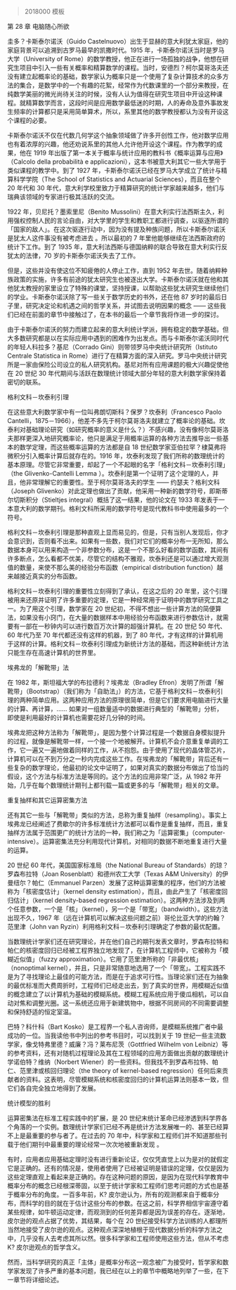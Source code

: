 # 


> 2018000 模板

第 28 章 电脑随心所欲

圭多？卡斯泰尔诺沃（Guido Castelnuovo）出生于显赫的意大利犹太家庭，他的家庭背景可以追溯到古罗马最早的凯撒时代。1915 年，卡斯泰尔诺沃当时是罗马大学（University of Rome）的数学教授，他正在进行一场孤独的战争，他想在研究生项目中引入一些有关概率和精算数学的课程。当时，安德烈？柯尔莫哥洛夫还没有建立起概率论的基础，数学家认为概率只是一个使用了复杂计算技术的众多方法的集合，是数学中的一个有趣的花絮，经常作为代数课里的一个部分来教授，在纯数学美丽的微光尚待关注的时候，没有人认为值得在研究生项目中开设这种课程。就精算数学而言，这段时间是应用数学最低迷的时期，人的寿命及意外事故发生频率的计算都只是采用简单算术，所以，系里其他的数学教授都认为没有开设这个课程的必要。

卡斯泰尔诺沃不仅在代数几何学这个抽象领域做了许多开创性工作，他对数学应用也有着浓厚的兴趣，他还劝说系里的其他人允许他开设这个课程。作为教学的成果，他在 1919 年出版了第一本关于概率与统计应用的教科书《概率运算与应用》（Calcolo della probabilità e applicazioni），这本书被意大利其它一些大学用于类似课程的教学中。到了 1927 年，卡斯泰尔诺沃已经在罗马大学成立了统计与精算科学学院（The School of Statistics and Actuarial Sciences），而且在整个 20 年代和 30 年代，意大利学校里致力于精算研究的统计学家越来越多，他们与瑞典该领域的专家进行极其活跃的交流。

1922 年，贝尼托？墨索里尼（Benito Mussolini）在意大利实行法西斯主久，利用强权控制人民的言论自由，对大学里的学生和教职工都进行调查，以驱逐所谓的「国家的敌人」。在这次驱逐行动中，因为没有提及种族问题，所以卡斯泰尔诺沃是犹太人这件事没有被考虑进去 。所以最初的 7 年里他能够继续在法西斯政府的统计下工作。到了 1935 年，意大利法西斯与德国纳粹的联合导致在意大利实行反犹太的法律，70 岁的卡斯泰尔诺沃失去了工作。

但是，这些并没有使这位不知疲倦的人停止工作，直到 1952 年去世。随着纳粹种族政策的实施，许多有前途的犹太研究生也被逐出大学。卡斯泰尔诺沃就在他和其他犹太教授的家里设立了特殊的课堂，坚持授课，以帮助这些犹太研究生继续他们的学业。卡斯泰尔诺沃除了写一些关于数学历史的书外，还在他 87 岁时的最后日子里，研究决定论和机遇之间的哲学关系，并试图去说明因果的概念 —— 这些我们已经在前面的章节中接触过了，在本书的最后一个章节我将作进一步的探讨。

由于卡斯泰尔诺沃的努力而建立起来的意大利统计学派，拥有稳定的数学基础，但大多数研究都是以在实际应用中遇到的困难作为出发点。而与卡斯泰尔诺沃同时代的年轻人科拉多？基尼（Corrado Gini）则带领罗马中央统计研究所（Istituto Centrale Statistica in Rome）进行了在精算方面的深入研究。罗马中央统计研究所是一家由保险公司设立的私人研究机构。基尼对所有应用课题的极大兴趣促使他在 20 世纪 30 年代期间与活跃在数理统计领域大部分年轻的意大利数学家保持着密切的联系。

格利文科－坎泰利引理

在这些意大利数学家中有一位叫弗朗切斯科？保罗？坎泰利（Francesco Paolo Cantelli，1875－1966），他差不多先于柯尔莫哥洛夫就建立了概率论的基础。坎泰利对基础理论研究（如研究概率的意义是什么？）不感兴趣，没有像柯尔莫哥洛夫那样更深入地研究概率论，他只是满足于用概率运算的各种方法去推导出一些基本的数学定理，而这些概率运算的方法都是自 18 世纪数学家亚伯拉罕？棣莫弗将微积分引入概率计算后就存在的。1916 年，坎泰利发现了我们所称的数理统计的基本原理。尽管它非常重要，却起了一个不起眼的名字「格利文科－坎泰利引理」（the Glivenko-Cantelli Lemma ）。坎泰利是第一个证明了这个定理的人，并且，他非常理解它的重要性。至于柯尔莫哥洛夫的学生 —— 约瑟夫？格利文科（Joseph Glivenko）对此定理也做出了贡献，他采用一种新的数学符号，即斯蒂尔切斯积分（Stieltjes integral）概括了这一结果，他的论文在 1933 年发表于一本意大利的数学期刊。格利文科所采用的数学符号是现代教科书中使用最多的一个符号。

格利文科－坎泰利引理是那种直观上显而易见的，但是，只有当别人发现后，你才会意识到，否则看不出来。如果有一些数，我们对它们的概率分布一无所知，那么数据本身可以用来构造一个非参数分布，这是一个不那么好看的数学函数，其间有许多断点，怎么看都不优美，尽管它的结构不雅观，坎泰利还是可以通过增大观测值的数量，来使不那么美的经验分布函数（empirical distribution function）越来越接近真实的分布函数。

格利文科－坎泰利引理的重要性立刻得到了承认，在这之后的 20 年里，这个引理被用来还原并证明了许多重要的定理，它是一种经常用于证明中的数学研究工具之一。为了用这个引理，数学家在 20 世纪初，不得不想出一些计算方法的简便算法，如果没有小窍门，在大量的数据样本中用经验分布函数来进行参数估计，就需要有一部在一秒钟内可以进行数百万次计算的超强计算机。在 20 世纪 50 年代、60 年代乃至 70 年代都还没有这样的机器，到了 80 年代，才有这样的计算机用于这样的计算。格利文科－坎泰利引理成为新统计方法的基础，而这种新统计方法只能生存在高速计算机的世界里。

埃弗龙的「解靴带」法

在 1982 年，斯坦福大学的布拉德利？埃弗龙（Bradley Efron）发明了所谓「解靴带」（Bootstrap）（我们称为「自助法」）的方法，它基于格利文科－坎泰利引理的两种简单应用。这两种应用方法的原理很简单，但是它们要求用电脑进行大量的计算、再计算，…… 如果对一组数量适中的数据进行典型的「解靴带」分析，即使是利用最好的计算机也需要花好几分钟的时间。

埃弗龙把这种方法称为「解靴带」，是因为整个计算过程是一个数据自身模拟提升的过程，就像是解靴带一样，一个接一个地被解开。计算机不会介意重复单调的工作，它一遍又一遍地做着同样的工作，从不抱怨。由于使用了现代的晶体管芯片，计算机可以在不到万分之一秒内完成这些工作。在埃弗龙的「解靴带」背后还有一些复杂的数学理论，他最初的论文中证明了，如果对真实的数据分布做出了恰当的假设，这个方法与标准方法是等同的。这个方法的应用非常广泛，从 1982 年开始，几乎在每个数理统计期刊上都刊载一篇或更多的与「解靴带」相关的文章。

重复抽样和其它运算密集方法

还有其它一些与「解靴带」类似的方法，总称为重复抽样（resampling）。事实上埃弗龙已经阐述了费歇尔的许多标准统计方法都可以看作是重复抽样，而且，重复抽样方法属于范围更广的统计方法的一种，我们称之为「运算密集」（computer-intensive）。运算密集法充分利用现代计算机，对相同的数据不断地重复进行大量的运算。

20 世纪 60 年代，美国国家标准局（the National Bureau of Standards）的琼？罗森布拉特（Joan Rosenblatt）和德州农工大学（Texas A&M University）的伊曼纽尔？帕仁（Emmanuel Parzen）发展了这种运算密集的程序，他们的方法被称为「核密度估计」（kernel density estimation），而且，由此产生了「核密度回归估计」（kernel density-based regression estimation）。这两种方法涉及到两个任意参数，一个是「核」（kernel），另一个是「带宽」（bandwidth）。这些方法出现不久，1967 年（远在计算机可以解决这些问题之前）哥伦比亚大学的约翰？范里津（John van Ryzin）利用格利文科－坎泰利引理确定了参数的最优配置。

当数理统计学家们还在研究理论，并在他们自己的期刊发表文章时，罗森布拉特和帕仁的核密度回归已经被工程界独立地发现了，在计算机工程师中，它被称为「模糊近似值」（fuzzy approximation）。它用了范里津所称的「非最优核」（nonoptimal kernel），并且，只是非常随意地选用了一个「带宽」。工程实践不是为了寻找理论上最佳的可能方法，而是在于追求可行性。当理论家们还在为抽象的最优标准而大费周折时，工程师们已经走出去，到了真实的世界，用模糊近似值的概念建立了以计算机为基础的模糊系统。模糊工程系统应用于傻瓜相机，可以自动对焦和调整光圈。这一系统还应用于新建筑物中，根据不同房间的不同需要调整和保持舒适的恒定室温。

巴特？科什科（Bart Kosko）是工程界一个私人咨询师，是模糊系统推广者中最成功的一位。当我读他书中列出的参考书目时，可以找到关于 19 世纪一些主流数学家，像戈特弗里德？威廉？冯？莱布尼茨（Gottfried Wilhelm von Leibniz）等的参考资料，还有对随机过程理论及其在工程领域的应用方面做出贡献的数理统计学诺伯特？维纳（Norbert Wiener）的一些资料。但我找不到罗森布拉特、帕仁、范里津或核回归理论（the theory of kernel-based regression）任何后来贡献者的资料。这表明，尽管模糊系统和核密度回归的计算机运算法则基本一致，但它们各自完全独立地得到了发展。

统计模型的胜利

运算密集法在标准工程实践中的扩展，是 20 世纪末统计革命已经渗透到科学界各个角落的一个实例。数理统计学家们已经不再是统计方法发展唯一的、甚至已经算不上是最重要的参与者了。在过去的 70 年中，科学家和工程师们并不知道那些刊载于他们期刊中最重要的理论经常一次次地被重新发现 。

有时，应用者应用基础定理时没有进行重新论证，仅仅凭直觉上以为是对的就假定它是正确的。还有的情况是，使用者使用了已经被证明是错误的定理，仅仅是因为这些定理直观上看起来是正确的。存在这种问题的原因，是因为在现代科学教育中概率分布的概念已经根深蒂固，以至于统计学家和工程师们思考问题的方式也是基于概率分布的角度。一百多年前，K? 皮尔逊认为，所有的观测都来自于概率分布，而科学的目的就在于估计这些分布的参数。在这之前，科学界相信宇宙遵守着某些规律，如牛顿运动定律，而观测到的任何差异都是因为误差的存在。逐渐地，皮尔逊的观点占据了优势，其结果，每个在 20 世纪接受科学方法训练的人都理所当然地接受了皮尔逊的观点。这种观点深深地植根于现代数据分析的科学方法之中，几乎没有人去考虑其所以然。很多科学家和工程师使用这些方法，但从不考虑 K? 皮尔逊观点的哲学含义。

然而，当科学研究的真正「主体」是概率分布这一观念被广为接受时，哲学家和数学家发现了许多严重的基本问题，我已经在以上的章节中概略地列举了一些，在下一章节将详细论述。

